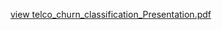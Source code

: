 [view telco_churn_classification_Presentation.pdf](https://drive.google.com/file/d/1l7qqpcn1R_YOcdTkLSPa45HNbFqptpto/view)

